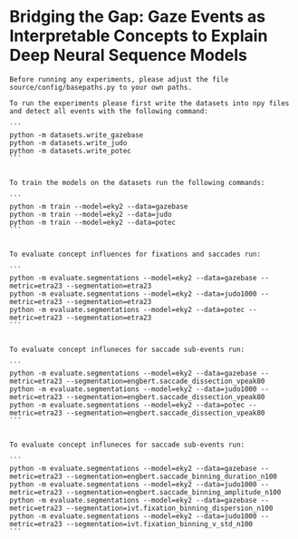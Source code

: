 # Bridging the Gap: Gaze Events as Interpretable Concepts to Explain Deep Neural Sequence Models


    Before running any experiments, please adjust the file source/config/basepaths.py to your own paths.

    To run the experiments please first write the datasets into npy files and detect all events with the following command:

    ```
    python -m datasets.write_gazebase
    python -m datasets.write_judo
    python -m datasets.write_potec
    ```


    To train the models on the datasets run the following commands:

    ```
    python -m train --model=eky2 --data=gazebase
    python -m train --model=eky2 --data=judo
    python -m train --model=eky2 --data=potec
    ```


    To evaluate concept influences for fixations and saccades run:

    ```
    python -m evaluate.segmentations --model=eky2 --data=gazebase --metric=etra23 --segmentation=etra23
    python -m evaluate.segmentations --model=eky2 --data=judo1000 --metric=etra23 --segmentation=etra23
    python -m evaluate.segmentations --model=eky2 --data=potec --metric=etra23 --segmentation=etra23
    ```


    To evaluate concept influneces for saccade sub-events run:

    ```
    python -m evaluate.segmentations --model=eky2 --data=gazebase --metric=etra23 --segmentation=engbert.saccade_dissection_vpeak80
    python -m evaluate.segmentations --model=eky2 --data=judo1000 --metric=etra23 --segmentation=engbert.saccade_dissection_vpeak80
    python -m evaluate.segmentations --model=eky2 --data=potec --metric=etra23 --segmentation=engbert.saccade_dissection_vpeak80
    ```


    To evaluate concept influneces for saccade sub-events run:

    ```
    python -m evaluate.segmentations --model=eky2 --data=gazebase --metric=etra23 --segmentation=engbert.saccade_binning_duration_n100
    python -m evaluate.segmentations --model=eky2 --data=judo1000 --metric=etra23 --segmentation=engbert.saccade_binning_amplitude_n100
    python -m evaluate.segmentations --model=eky2 --data=gazebase --metric=etra23 --segmentation=ivt.fixation_binning_dispersion_n100
    python -m evaluate.segmentations --model=eky2 --data=judo1000 --metric=etra23 --segmentation=ivt.fixation_binning_v_std_n100
    ```

